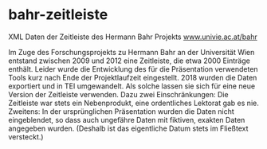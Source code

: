 # bahr-zeitleiste
XML Daten der Zeitleiste des Hermann Bahr Projekts www.univie.ac.at/bahr

Im Zuge des Forschungsprojekts zu Hermann Bahr an der Universität Wien entstand zwischen 2009 und 2012 eine Zeitleiste, die etwa 2000 Einträge enthält. Leider wurde die Entwicklung des für die Präsentation verwendeten Tools kurz nach Ende der Projektlaufzeit eingestellt. 2018 wurden die Daten exportiert und in TEI umgewandelt. Als solche lassen sie sich für eine neue Version der Zeitleiste verwenden. Dazu zwei Einschränkungen: Die Zeitleiste war stets ein Nebenprodukt, eine ordentliches Lektorat gab es nie. Zweitens: In der ursprünglichen Präsentation wurden die Daten nicht eingeblendet, so dass auch ungefähre Daten mit fiktiven, exakten Daten angegeben wurden. (Deshalb ist das eigentliche Datum stets im Fließtext versteckt.)

